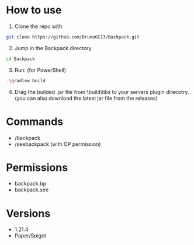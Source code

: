 # How to use
1. Clone the repo with:
```bash
git clone https://github.com/BrunoGC13/Backpack.git
```
2. Jump in the Backpack directory
```bash
cd Backpack
```
3. Run: (for PowerShell)
```bash
.\gradlew build
```
4. Drag the builded .jar file from \build\libs to your servers plugin direcotry. (you can also download the latest jar file from the releases) 

# Commands
- /backpack
- /seebackpack (with OP permission)

# Permissions
- backpack.bp
- backpack.see

# Versions
- 1.21.4
- Paper/Spigot

